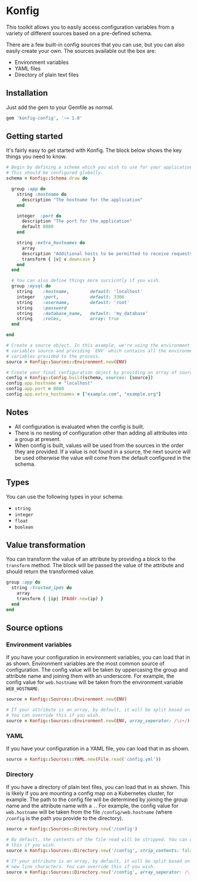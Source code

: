 # Konfig

This toolkit allows you to easily access configuration variables from a variety of different sources based on a pre-defined schema.

There are a few built-in config sources that you can use, but you can also easily create your own. The sources available out the box are:

- Environment variables
- YAML files
- Directory of plain text files

## Installation

Just add the gem to your Gemfile as normal.

```ruby
gem 'konfig-config', '~> 1.0'
```

## Getting started

It's fairly easy to get started with Konfig. The block below shows the key things you need to know.

```ruby
# Begin by defining a schema which you wish to use for your application.
# This should be configured globally.
schema = Konfig::Schema.draw do

  group :app do
    string :hostname do
      description "The hostname for the application"
    end

    integer  :port do
      description "The port for the application"
      default 8080
    end

    string :extra_hostnames do
      array
      description "Additional hosts to be permitted to receive requests"
      transform { |v| v.downcase }
    end
  end

  # You can also define things more succicntly if you wish.
  group :mysql do
    string    :hostname,        default: 'localhost'
    integer   :port,            default: 3306
    string    :username,        default: 'root'
    string    :password
    string    :database_name,   default: 'my_database'
    string    :roles,           array: true
  end

end

# Create a source object. In this example, we're using the environment
# variables source and providing `ENV` which contains all the environment
# variables provided to the process.
source = Konfig::Sources::Environment.new(ENV)

# Create your final configuration object by providing an array of sources.
config = Konfig::Config.build(schema, sources: [source])
config.app.hostname = "localhost"
config.app.port = 8080
config.app.extra_hostnames = ["example.com", "example.org"]
```

## Notes

- All configuration is evaluated when the config is built.
- There is no nesting of configuration other than adding all attributes into a group at present.
- When config is built, values will be used from the sources in the order they are provided. If a value is not found in a source, the next source will be used otherwise the value will come from the default configured in the schema.

## Types

You can use the following types in your schema:

- `string`
- `integer`
- `float`
- `boolean`

## Value transformation

You can transform the value of an attribute by providing a block to the `transform` method. The block will be passed the value of the attribute and should return the transformed value.

```ruby
group :app do
  string :trusted_ipds do
    array
    transform { |ip| IPAddr.new(ip) }
  end
end
```

## Source options

### Environment variables

If you have your configuration in environment variables, you can load that in as shown. Environment variables are the most common source of configuration. The config value will be taken by uppercasing the group and attribute name and joining them with an underscore. For example, the config value for `web.hostname` will be taken from the environment variable `WEB_HOSTNAME`.

```ruby
source = Konfig::Sources::Environment.new(ENV)

# If your attribute is an array, by default, it will be split based on commas.
# You can override this if you wish.
source = Konfig::Sources::Environment.new(ENV, array_seperator: /\s+/)
```

### YAML

If you have your configuration in a YAML file, you can load that in as shown.

```ruby
source = Konfig::Sources::YAML.new(File.read('config.yml'))
```

### Directory

If you have a directory of plain text files, you can load that in as shown. This is likely if you are mounting a config map on a Kubernetes cluster, for example. The path to the config file will be determined by joining the group name and the attribute name with a `.`. For example, the config value for `web.hostname` will be taken from the file `/config/web.hostname` (where `/config` is the path you provide to the directory).

```ruby
source = Konfig::Sources::Directory.new('/config')

# By default, the contents of the file read will be stripped. You can disable
# this if you wish.
source = Konfig::Sources::Directory.new('/config', strip_contents: false)

# If your attribute is an array, by default, it will be split based on
# new line characters. You can override this if you wish.
source = Konfig::Sources::Directory.new('/config', array_seperator: /\,/)
```
